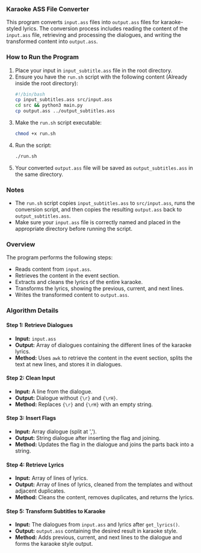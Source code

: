 ### Karaoke ASS File Converter

This program converts `input.ass` files into `output.ass` files for karaoke-styled lyrics. The conversion process includes reading the content of the `input.ass` file, retrieving and processing the dialogues, and writing the transformed content into `output.ass`.

### How to Run the Program

1. Place your input in `input_subtitle.ass` file in the root directory.
2. Ensure you have the `run.sh` script with the following content (Already inside the root directory):
    ```bash
    #!/bin/bash
    cp input_subtitles.ass src/input.ass
    cd src && python3 main.py
    cp output.ass ../output_subtitles.ass
    ```
3. Make the `run.sh` script executable:
    ```bash
    chmod +x run.sh
    ```
4. Run the script:
    ```bash
    ./run.sh
    ```
5. Your converted `output.ass` file will be saved as `output_subtitles.ass` in the same directory.

### Notes
- The `run.sh` script copies `input_subtitles.ass` to `src/input.ass`, runs the conversion script, and then copies the resulting `output.ass` back to `output_subtitles.ass`.
- Make sure your `input.ass` file is correctly named and placed in the appropriate directory before running the script.
### Overview

The program performs the following steps:
- Reads content from `input.ass`.
- Retrieves the content in the event section.
- Extracts and cleans the lyrics of the entire karaoke.
- Transforms the lyrics, showing the previous, current, and next lines.
- Writes the transformed content to `output.ass`.

### Algorithm Details

#### Step 1: Retrieve Dialogues

- **Input:** `input.ass`
- **Output:** Array of dialogues containing the different lines of the karaoke lyrics.
- **Method:** Uses `awk` to retrieve the content in the event section, splits the text at new lines, and stores it in dialogues.

#### Step 2: Clean Input

- **Input:** A line from the dialogue.
- **Output:** Dialogue without `{\r}` and `{\rH}`.
- **Method:** Replaces `{\r}` and `{\rH}` with an empty string.

#### Step 3: Insert Flags

- **Input:** Array dialogue (split at ',').
- **Output:** String dialogue after inserting the flag and joining.
- **Method:** Updates the flag in the dialogue and joins the parts back into a string.

#### Step 4: Retrieve Lyrics

- **Input:** Array of lines of lyrics.
- **Output:** Array of lines of lyrics, cleaned from the templates and without adjacent duplicates.
- **Method:** Cleans the content, removes duplicates, and returns the lyrics.

#### Step 5: Transform Subtitles to Karaoke

- **Input:** The dialogues from `input.ass` and lyrics after `get_lyrics()`.
- **Output:** `output.ass` containing the desired result in karaoke style.
- **Method:** Adds previous, current, and next lines to the dialogue and forms the karaoke style output.